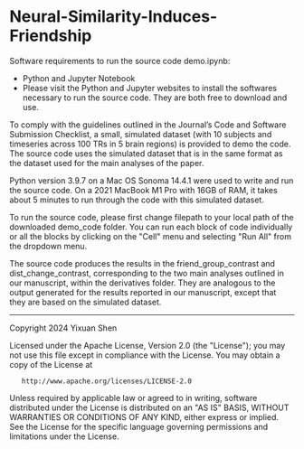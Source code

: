 # Neural-Similarity-Induces-Friendship
Software requirements to run the source code demo.ipynb:
- Python and Jupyter Notebook
- Please visit the Python and Jupyter websites to install the softwares necessary to run the source code. They are both free to download and use.

To comply with the guidelines outlined in the Journal’s Code and Software Submission Checklist, a small, simulated dataset (with 10 subjects and timeseries across 100 TRs in 5 brain regions) is provided to demo the code. The source code uses the simulated dataset that is in the same format as the dataset used for the main analyses of the paper.

Python version 3.9.7 on a Mac OS Sonoma 14.4.1 were used to write and run the source code. On a 2021 MacBook M1 Pro with 16GB of RAM, it takes about 5 minutes to run through the code with this simulated dataset.

To run the source code, please first change filepath to your local path of the downloaded demo_code folder. You can run each block of code individually or all the blocks by clicking on the "Cell" menu and selecting "Run All" from the dropdown menu. 

The source code produces the results in the friend_group_contrast and dist_change_contrast, corresponding to the two main analyses outlined in our manuscript, within the derivatives folder. They are analogous to the output generated for the results reported in our manuscript, except that they are based on the simulated dataset. 

---
Copyright 2024 Yixuan Shen

   Licensed under the Apache License, Version 2.0 (the "License");
   you may not use this file except in compliance with the License.
   You may obtain a copy of the License at

       http://www.apache.org/licenses/LICENSE-2.0

   Unless required by applicable law or agreed to in writing, software
   distributed under the License is distributed on an "AS IS" BASIS,
   WITHOUT WARRANTIES OR CONDITIONS OF ANY KIND, either express or implied.
   See the License for the specific language governing permissions and
   limitations under the License.
